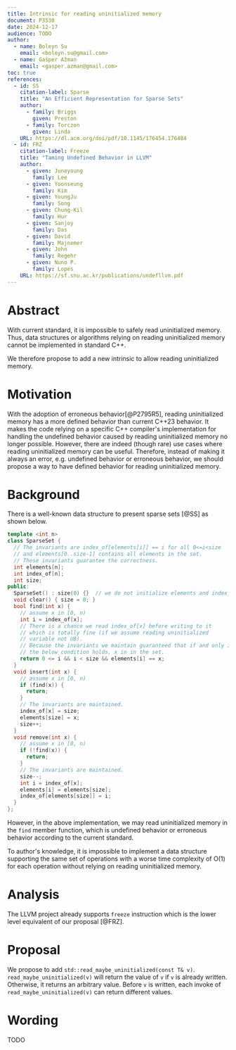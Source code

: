 ```yaml
---
title: Intrinsic for reading uninitialized memory
document: P3530
date: 2024-12-17
audience: TODO
author:
  - name: Boleyn Su
    email: <boleyn.su@gmail.com>
  - name: Gašper Ažman
    email: <gasper.azman@gmail.com>
toc: true
references:
  - id: SS
    citation-label: Sparse
    title: "An Efficient Representation for Sparse Sets"
    author:
      - family: Briggs
        given: Preston
      - family: Torczon
        given: Linda
    URL: https://dl.acm.org/doi/pdf/10.1145/176454.176484
  - id: FRZ
    citation-label: Freeze
    title: "Taming Undefined Behavior in LLVM"
    author:
      - given: Juneyoung
        family: Lee
      - given: Yoonseung
        family: Kim
      - given: YoungJu
        family: Song
      - given: Chung-Kil
        family: Hur
      - given: Sanjoy
        family: Das
      - given: David
        family: Majnemer
      - given: John
        family: Regehr
      - given: Nuno P.
        family: Lopes
    URL: https://sf.snu.ac.kr/publications/undefllvm.pdf
---
```


# Abstract

With current standard, it is impossible to safely read uninitialized memory. Thus,
data structures or algorithms relying on reading uninitialized memory cannot be
implemented in standard C++.

We therefore propose to add a new intrinsic to allow reading uninitialized memory.

# Motivation

With the adoption of erroneous behavior[@P2795R5], reading uninitialized memory has a more defined behavior
than current C++23 behavior. It makes the code relying on a specific C++ compiler's implementation
for handling the undefined behavior caused by reading uninitialized memory no longer possible. However, there are
indeed (though rare) use cases where reading uninitialized memory can be useful. Therefore, instead
of making it always an error, e.g. undefined behavior or erroneous behavior, we should propose
a way to have defined behavior for reading uninitialized memory.

# Background

There is a well-known data structure to present sparse sets [@SS] as shown below.

```c++
template <int n>
class SparseSet {
  // The invariants are index_of[elements[i]] == i for all 0<=i<size
  // and elements[0..size-1] contains all elements in the set.
  // These invariants guarantee the correctness.
  int elements[n];
  int index_of[n];
  int size;
public:
  SparseSet() : size(0) {}  // we do not initialize elements and index_of
  void clear() { size = 0; }
  bool find(int x) {
    // assume x in [0, n)
    int i = index_of[x];
    // There is a chance we read index_of[x] before writing to it
    // which is totally fine (if we assume reading uninitialized
    // variable not UB).
    // Because the invariants we maintain guaranteed that if and only if
    // the below condition holds, x in in the set.
    return 0 <= i && i < size && elements[i] == x;
  }
  void insert(int x) {
    // assume x in [0, n)
    if (find(x)) {
      return;
    }
    // The invariants are maintained.
    index_of[x] = size;
    elements[size] = x;
    size++;
  }
  void remove(int x) {
    // assume x in [0, n)
    if (!find(x)) {
      return;
    }
    // The invariants are maintained.
    size--;
    int i = index_of[x];
    elements[i] = elements[size];
    index_of[elements[size]] = i;
  }
};
```

However, in the above implementation, we may read uninitialized memory in the `find` member function,
which is undefined behavior or erroneous behavior according to the current standard.

To author's knowledge, it is impossible to implement a data structure supporting the same set of operations
with a worse time complexity of O(1) for each operation without relying on reading uninitialized memory.

# Analysis

The LLVM project already supports `freeze` instruction which is the lower level equivalent of our proposal [@FRZ].

# Proposal

We propose to add `std::read_maybe_uninitialized(const T& v)`. `read_maybe_uninitialized(v)`
will return the value of `v` if `v` is already written. Otherwise, it returns an arbitrary
value. Before `v` is written, each invoke of `read_maybe_uninitialized(v)` can return different
values.

# Wording

TODO

